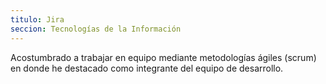 ```yaml
---
titulo: Jira
seccion: Tecnologías de la Información
---
```


Acostumbrado a trabajar en equipo mediante metodologías ágiles (scrum) en donde he destacado como integrante del equipo de desarrollo.